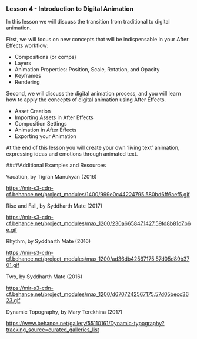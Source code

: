 ### Lesson 4 - Introduction to Digital Animation

In this lesson we will discuss the transition from traditional to digital animation. 

First, we will focus on new concepts that will be indispensable in your After Effects workflow:

- Compositions (or comps)
- Layers
- Animation Properties: Position, Scale, Rotation, and Opacity
- Keyframes
- Rendering

Second, we will discuss the digital animation process, and you will learn how to apply the concepts of digital animation using After Effects. 

- Asset Creation
- Importing Assets in After Effects
- Composition Settings
- Animation in After Effects
- Exporting your Animation

At the end of this lesson you will create your own ‘living text’ animation, expressing ideas and emotions through animated text.

####Additional Examples and Resources

Vacation, by Tigran Manukyan (2016)

https://mir-s3-cdn-cf.behance.net/project_modules/1400/999e0c44224795.580bd6ff6aef5.gif

Rise and Fall, by Syddharth Mate (2017)

https://mir-s3-cdn-cf.behance.net/project_modules/max_1200/230a6658471427.59fd8b81d7b6e.gif

Rhythm, by Syddharth Mate (2016)

https://mir-s3-cdn-cf.behance.net/project_modules/max_1200/ad36db42567175.57d05d89b3701.gif

Two, by Syddharth Mate (2016)

https://mir-s3-cdn-cf.behance.net/project_modules/max_1200/d6707242567175.57d05becc3623.gif

Dynamic Topography, by Mary Terekhina (2017)

https://www.behance.net/gallery/55110161/Dynamic-typography?tracking_source=curated_galleries_list

